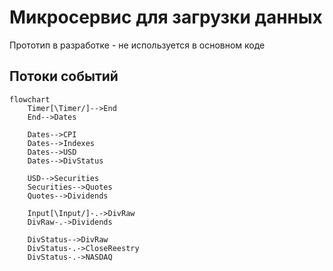 # Микросервис для загрузки данных

Прототип в разработке - не используется в основном коде

## Потоки событий
```mermaid
flowchart
    Timer[\Timer/]-->End
    End-->Dates
    
    Dates-->CPI
    Dates-->Indexes
    Dates-->USD
	Dates-->DivStatus

	USD-->Securities
    Securities-->Quotes
	Quotes-->Dividends
    
    Input[\Input/]-.->DivRaw
    DivRaw-.->Dividends
    
    DivStatus-->DivRaw
    DivStatus-.->CloseReestry
    DivStatus-.->NASDAQ
```